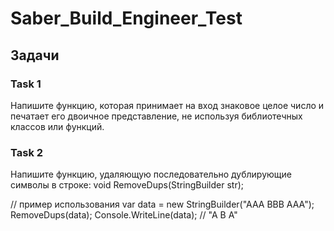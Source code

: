 # Saber_Build_Engineer_Test

## Задачи 
### Task 1
Напишите функцию, которая принимает на вход знаковое целое число и печатает его двоичное представление, не используя библиотечных классов или функций. 
### Task 2
Напишите функцию, удаляющую последовательно дублирующие символы в строке:
void RemoveDups(StringBuilder str);

// пример использования
var data = new StringBuilder("AAA BBB AAA");
RemoveDups(data);
Console.WriteLine(data); // "A B A"
